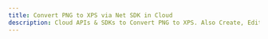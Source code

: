 ---title: Convert PNG to XPS via Net SDK in Clouddescription: Cloud APIs & SDKs to Convert PNG to XPS. Also Create, Edit & Render Microsoft Word & OpenOffice documents in the Cloud.---